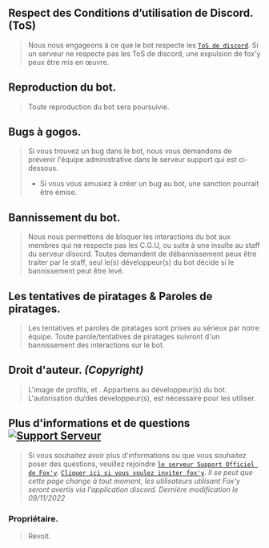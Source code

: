 ## Respect des Conditions d’utilisation de Discord. (ToS)
> Nous nous engageons à ce que le bot respecte les [`ToS de discord`](https://discord.com/terms).
> Si un serveur ne respecte pas les ToS de discord, une expulsion de fox'y peux être mis en œuvre.

## Reproduction du bot.
> Toute reproduction du bot sera poursuivie.

## Bugs à gogos.
> Si vous trouvez un bug dans le bot, nous vous demandons de prévenir l'équipe administrative dans le serveur support qui est ci-dessous.
> - Si vous vous amusiez à créer un bug au bot, une sanction pourrait être émise. 

## Bannissement du bot.
> Nous nous permettons de bloquer les interactions du bot aux membres qui ne respecte pas les C.G.U, ou suite à une insulte au staff du serveur disocrd.
> Toutes demandent de débannissement peux être traiter par le staff, seul le(s) développeur(s) du bot décide si le bannissement peut être levé.

## Les tentatives de piratages & Paroles de piratages.
> Les tentatives et paroles de piratages sont prises au sérieux par notre équipe. Toute parole/tentatives de piratages suivront d'un bannissement des interactions sur le bot.

## Droit d'auteur. *(Copyright)*
> L'image de profils, et . Appartiens au développeur(s) du bot. 
> L'autorisation du/des développeur(s), est nécessaire pour les utiliser.

## Plus d'informations et de questions <a href="https://discord.gg/C9CCc2VpZK"> <img src="https://discordapp.com/api/guilds/1035589781163364502/widget.png?style=shield" alt="Support Serveur"></a>
> Si vous souhaitez avoir plus d'informations ou que vous souhaitez poser des questions, veuillez rejoindre [`le serveur Support Officiel de Fox'y`](https://discord.gg/C9CCc2VpZK).
> [`Cliquer ici si vous voulez inviter fox'y`](https://discord.com/oauth2/authorize?client_id=1035925300544016535&scope=bot+applications.commands&permissions=2113400319).
> *Il se peut que cette page change à tout moment, les utilisateurs utilisant Fox'y seront avertis via l'application discord.
Dernière modification le 09/11/2022*

### Propriétaire.
> Revolt.
